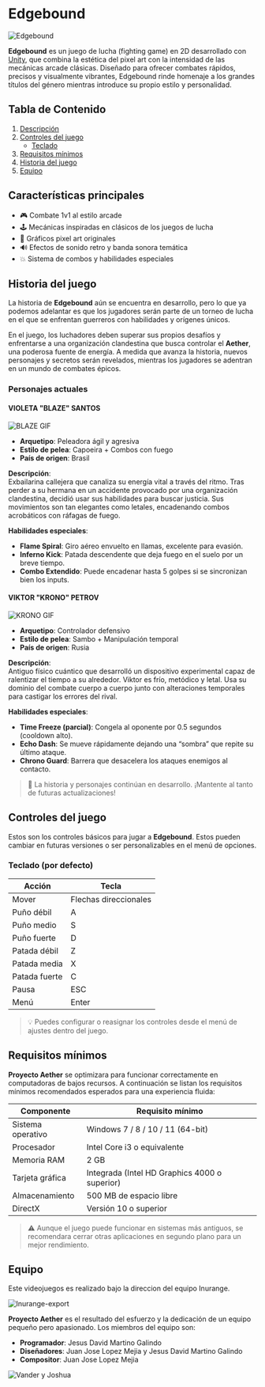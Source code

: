 # Edgebound

![Edgebound](https://github.com/user-attachments/assets/e77667a4-f8f8-4751-a404-096617d8c6e8)


**Edgebound** es un juego de lucha (fighting game) en 2D desarrollado con [Unity](https://unity.com), que combina la estética del pixel art con la intensidad de las mecánicas arcade clásicas. Diseñado para ofrecer combates rápidos, precisos y visualmente vibrantes, Edgebound rinde homenaje a los grandes títulos del género mientras introduce su propio estilo y personalidad.

## Tabla de Contenido

1. [Descripción](#descripción)
2. [Controles del juego](#controles-del-juego)
   - [Teclado](#teclado-por-defecto)
3. [Requisitos mínimos](#requisitos-mínimos)
4. [Historia del juego](#historia-del-juego)
5. [Equipo](equipo)


## Características principales

- 🎮 Combate 1v1 al estilo arcade  
- 🕹️ Mecánicas inspiradas en clásicos de los juegos de lucha  
- 🧱 Gráficos pixel art originales  
- 🔊 Efectos de sonido retro y banda sonora temática  
- 💥 Sistema de combos y habilidades especiales  

## Historia del juego

La historia de **Edgebound** aún se encuentra en desarrollo, pero lo que ya podemos adelantar es que los jugadores serán parte de un torneo de lucha en el que se enfrentan guerreros con habilidades y orígenes únicos. 

En el juego, los luchadores deben superar sus propios desafíos y enfrentarse a una organización clandestina que busca controlar el **Aether**, una poderosa fuente de energía. A medida que avanza la historia, nuevos personajes y secretos serán revelados, mientras los jugadores se adentran en un mundo de combates épicos.

### Personajes actuales

#### VIOLETA "BLAZE" SANTOS

![BLAZE GIF](https://github.com/user-attachments/assets/6e09d853-fbf3-46c6-909c-1674f8ed89d4)

- **Arquetipo**: Peleadora ágil y agresiva  
- **Estilo de pelea**: Capoeira + Combos con fuego  
- **País de origen**: Brasil  

**Descripción**:  
Exbailarina callejera que canaliza su energía vital a través del ritmo. Tras perder a su hermana en un accidente provocado por una organización clandestina, decidió usar sus habilidades para buscar justicia. Sus movimientos son tan elegantes como letales, encadenando combos acrobáticos con ráfagas de fuego.

**Habilidades especiales**:
- **Flame Spiral**: Giro aéreo envuelto en llamas, excelente para evasión.
- **Inferno Kick**: Patada descendente que deja fuego en el suelo por un breve tiempo.
- **Combo Extendido**: Puede encadenar hasta 5 golpes si se sincronizan bien los inputs.

#### VIKTOR "KRONO" PETROV

![KRONO GIF](https://github.com/user-attachments/assets/22dee38a-4a76-4600-8770-8804e8b8b9ed)

- **Arquetipo**: Controlador defensivo  
- **Estilo de pelea**: Sambo + Manipulación temporal  
- **País de origen**: Rusia  

**Descripción**:  
Antiguo físico cuántico que desarrolló un dispositivo experimental capaz de ralentizar el tiempo a su alrededor. Viktor es frío, metódico y letal. Usa su dominio del combate cuerpo a cuerpo junto con alteraciones temporales para castigar los errores del rival.

**Habilidades especiales**:
- **Time Freeze (parcial)**: Congela al oponente por 0.5 segundos (cooldown alto).
- **Echo Dash**: Se mueve rápidamente dejando una “sombra” que repite su último ataque.
- **Chrono Guard**: Barrera que desacelera los ataques enemigos al contacto.

> 📝 La historia y personajes continúan en desarrollo. ¡Mantente al tanto de futuras actualizaciones!


## Controles del juego

Estos son los controles básicos para jugar a **Edgebound**. Estos pueden cambiar en futuras versiones o ser personalizables en el menú de opciones.

### Teclado (por defecto)

| Acción           | Tecla                    |
|------------------|---------------------------|
| Mover            | Flechas direccionales     |
| Puño débil       | A                         |
| Puño medio       | S                         |
| Puño fuerte      | D                         |
| Patada débil     | Z                         |
| Patada media     | X                         |
| Patada fuerte    | C                         |
| Pausa            | ESC                       |
| Menú             | Enter                     |

> 💡 Puedes configurar o reasignar los controles desde el menú de ajustes dentro del juego.

## Requisitos mínimos

**Proyecto Aether** se optimizara para funcionar correctamente en computadoras de bajos recursos. A continuación se listan los requisitos mínimos recomendados esperados para una experiencia fluida:

| Componente         | Requisito mínimo                        |
|--------------------|------------------------------------------|
| Sistema operativo  | Windows 7 / 8 / 10 / 11 (64-bit)         |
| Procesador         | Intel Core i3 o equivalente              |
| Memoria RAM        | 2 GB                                     |
| Tarjeta gráfica    | Integrada (Intel HD Graphics 4000 o superior) |
| Almacenamiento     | 500 MB de espacio libre                  |
| DirectX            | Versión 10 o superior                    |

> ⚠️ Aunque el juego puede funcionar en sistemas más antiguos, se recomendara cerrar otras aplicaciones en segundo plano para un mejor rendimiento.

## Equipo

Este videojuegos es realizado bajo la direccion del equipo Inurange.

![Inurange-export](https://github.com/user-attachments/assets/f89d651a-374e-4044-b39f-1968f56c2fd2)

**Proyecto Aether** es el resultado del esfuerzo y la dedicación de un equipo pequeño pero apasionado. Los miembros del equipo son:

- **Programador**: Jesus David Martino Galindo
- **Diseñadores**: Juan Jose Lopez Mejia y Jesus David Martino Galindo
- **Compositor**: Juan Jose Lopez Mejia

![Vander y Joshua](https://github.com/user-attachments/assets/c6e694f2-a252-46a3-b98f-1d7cd61e001b)

